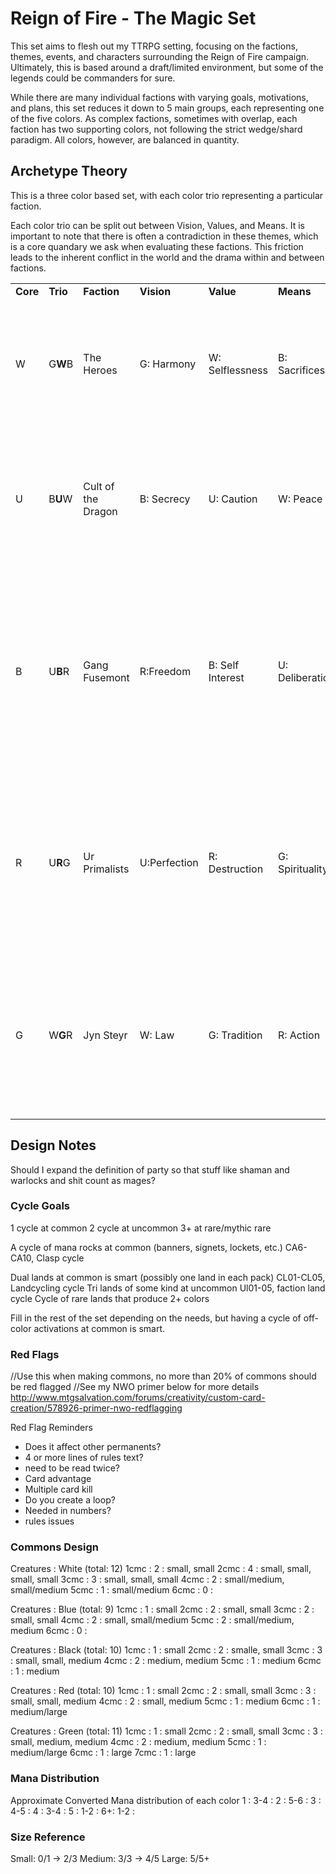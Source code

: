 ﻿# Reign of Fire - The Magic Set

This set aims to flesh out my TTRPG setting, focusing on the factions, themes, events, and characters surrounding the Reign of Fire campaign. Ultimately, this is based around a draft/limited environment, but some of the legends could be commanders for sure. 

While there are many individual factions with varying goals, motivations, and plans, this set reduces it down to 5 main groups, each representing one of the five colors. As complex factions, sometimes with overlap, each faction has two supporting colors, not following the strict wedge/shard paradigm. All colors, however, are balanced in quantity.

## Archetype Theory

This is a three color based set, with each color trio representing a particular faction. 

Each color trio can be split out between Vision, Values, and Means. It is important to note that there is often a contradiction in these themes, which is a core quandary we ask when evaluating these factions. This friction leads to the inherent conflict in the world and the drama within and between factions. 

|          |          |                    |              |                  |                 |                                                                                                                                                                                |
| -------- | -------- | ------------------ | ------------ | ---------------- | --------------- | ------------------------------------------------------------------------------------------------------------------------------------------------------------------------------ |
| **Core** | **Trio** | **Faction**        | **Vision**   | **Value**        | **Means**       | **Quandary**                                                                                                                                                                   |
| W        | G**W**B  | The Heroes         | G: Harmony   | W: Selflessness  | B: Sacrifices   | How can you have harmony if you’ve **thrown so much away**? Who are you to choose what **sacrifices** are to be made?                                                          |
| U        | B**U**W  | Cult of the Dragon | B: Secrecy   | U: Caution       | W: Peace        | Can peace be built on a foundation of **secrets and lies**?.Can people be trusted when taking risks through building new associations?                                         |
| B        | U**B**R  | Gang Fusemont      | R:Freedom    | B: Self Interest | U: Deliberation | How can a society accommodate individual freedom for all and the **self interested** pursuits of few? Where can compromises be made for **unwavering**, “unsolvable” conflict? |
| R        | U**R**G  | Ur Primalists      | U:Perfection | R: Destruction   | G: Spirituality | Can a perfect society be crafted through tearing down only the perceived bad parts? Is there room in a perfect society to accommodate the “out group”?                         |
| G        | W**G**R  | Jyn Steyr          | W: Law       | G: Tradition     | R: Action       | Can or should tradition be upheld through structured law? How should one act in new situations where standing law just isn't clear enough?                                     |

## Design Notes

Should I expand the definition of party so that stuff like shaman and warlocks and shit count as mages? 

### Cycle Goals

1 cycle at common
2 cycle at uncommon
3+ at rare/mythic rare

 A cycle of mana rocks at common (banners, signets, lockets, etc.) 
		CA6-CA10, Clasp cycle

Dual lands at common is smart (possibly one land in each pack)
  CL01-CL05, Landcycling cycle
Tri lands of some kind at uncommon
  Ul01-05, faction land cycle
Cycle of rare lands that produce 2+ colors



Fill in the rest of the set depending on the needs, but having a cycle of off-color activations at common is smart.


### Red Flags

//Use this when making commons, no more than 20% of commons should be red flagged
//See my NWO primer below for more details
http://www.mtgsalvation.com/forums/creativity/custom-card-creation/578926-primer-nwo-redflagging

Red Flag Reminders
- Does it affect other permanents?
- 4 or more lines of rules text?
- need to be read twice?
- Card advantage
- Multiple card kill
- Do you create a loop?
- Needed in numbers?
- rules issues


### Commons Design

Creatures : White (total: 12)
1cmc : 2 : small, small
2cmc : 4 : small, small, small, small
3cmc : 3 : small, small, small
4cmc : 2 : small/medium, small/medium
5cmc : 1 : small/medium
6cmc : 0 :

Creatures : Blue (total: 9)
1cmc : 1 : small
2cmc : 2 : small, small
3cmc : 2 : small, small
4cmc : 2 : small, small/medium
5cmc : 2 : small/medium, medium
6cmc : 0 :

Creatures : Black (total: 10)
1cmc : 1 : small
2cmc : 2 : smalle, small
3cmc : 3 : small, small, medium
4cmc : 2 : medium, medium
5cmc : 1 : medium
6cmc : 1 : medium

Creatures : Red (total: 10)
1cmc : 1 : small
2cmc : 2 : small, small
3cmc : 3 : small, small, medium
4cmc : 2 : small, medium
5cmc : 1 : medium
6cmc : 1 : medium/large

Creatures : Green (total: 11)
1cmc : 1 : small
2cmc : 2 : small, small
3cmc : 3 : small, medium, medium
4cmc : 2 : medium, medium
5cmc : 1 : medium/large
6cmc : 1 : large
7cmc : 1 : large

### Mana Distribution
Approximate Converted Mana distribution of each color
1 : 3-4 :
2 : 5-6 :
3 : 4-5 :
4 : 3-4 :
5 : 1-2 :
6+: 1-2 :

### Size Reference
Small: 0/1 -> 2/3
Medium: 3/3 -> 4/5
Large: 5/5+
